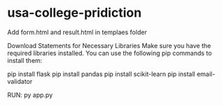 # usa-college-pridiction

Add form.html and result.html in templaes folder


Download Statements for Necessary Libraries
Make sure you have the required libraries installed. You can use the following pip commands to install them:

pip install flask
pip install pandas
pip install scikit-learn
pip install email-validator


RUN:
py app.py
